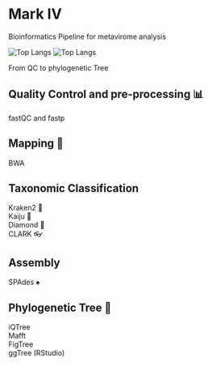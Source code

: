# Mark IV

Bioinformatics Pipeline for metavirome analysis 

![Top Langs](https://img.shields.io/badge/Linux-FCC624?style=for-the-badge&logo=linux&logoColor=black)
![Top Langs](https://img.shields.io/badge/Shell_Script-121011?style=for-the-badge&logo=gnu-bash&logoColor=white)

From QC to phylogenetic Tree

## Quality Control and pre-processing 📊

fastQC and fastp 

## Mapping 🧬

BWA 

## Taxonomic Classification

Kraken2 🦑 </br>
Kaiju 🦎 </br>
Diamond 🔹</br>
CLARK 👓

## Assembly

SPAdes ♠️

## Phylogenetic Tree 🌳

iQTree </br>
Mafft </br>
FigTree </br>
ggTree (RStudio)
